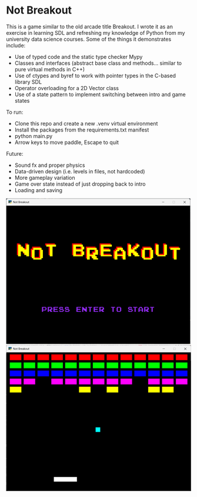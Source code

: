 # Not Breakout

This is a game similar to the old arcade title Breakout. I wrote it as an exercise in learning SDL and refreshing my knowledge of Python from my university data science courses. Some of the things it demonstrates include:
- Use of typed code and the static type checker Mypy 
- Classes and interfaces (abstract base class and methods... similar to pure virtual methods in C++)
- Use of ctypes and byref to work with pointer types in the C-based library SDL
- Operator overloading for a 2D Vector class
- Use of a state pattern to implement switching between intro and game states

To run:
- Clone this repo and create a new .venv virtual environment
- Install the packages from the requirements.txt manifest
- python main.py
- Arrow keys to move paddle, Escape to quit

Future:
- Sound fx and proper physics
- Data-driven design (i.e. levels in files, not hardcoded)
- More gameplay variation
- Game over state instead of just dropping back to intro
- Loading and saving

![Intro screen](media/intro.png)
![Game screen](media/game.png)
